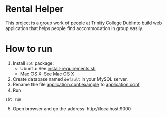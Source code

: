 # Rental Helper
This project is a group work of people at Trinity College Dublinto build web application that helps people find accommodation in group easily.
# How to run
1. Install `sbt` package:
   + Ubuntu: See [install-requirements.sh](scripts/install-requirements.sh)
   + Mac OS X: See [Mac OS X](http://www.scala-sbt.org/0.13/docs/Installing-sbt-on-Mac.html)
2. Create database named `default` in your MySQL server.
3. Rename the file [application.conf.example](conf/application.conf.example) to [application.conf](conf/application.conf)
4. Run
```
sbt run
```
5. Open browser and go the address: http://localhost:9000
